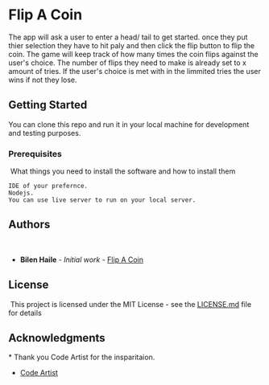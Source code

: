 # ​Flip A Coin

​The app will ask a user to enter a head/ tail to get started. once they put thier selection they have to hit paly and then click the flip button to flip the coin. 
The game will keep track of how many times the coin flips against the user's choice. 
The number of flips they need to make is already set to x amount of tries. If the 
user's choice is met with in the limmited tries the user wins if not they lose. 

## Getting Started
​You can clone this repo and run it in your local machine for development and testing purposes.
​
### Prerequisites
​
What things you need to install the software and how to install them
​
```
IDE of your prefernce.
Nodejs.
You can use live server to run on your local server.
```
## Authors

​
* **Bilen Haile** - *Initial work* - [Flip A Coin](https://github.com/bhaile4/Flip-A-Coin)
​
## License
​
This project is licensed under the MIT License - see the [LICENSE.md](LICENSE.md) file for details
​
## Acknowledgments
​* Thank you Code Artist for the insparitaion. 
* [Code Artist](https://codingartistweb.com/)
​